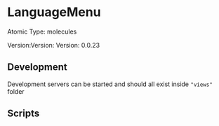 # LanguageMenu

Atomic Type: molecules

Version:Version: Version: 0.0.23









## Development

Development servers can be started and should all exist inside `"views"` folder

## Scripts
